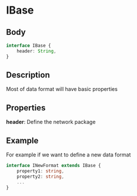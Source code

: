 # IBase

## Body
```typescript
interface IBase {
    header: String,
}
```

## Description

Most of data format will have basic properties

## Properties

**header**: Define the network package

## Example

For example if we want to define a new data format

```typescript
interface INewFormat extends IBase {
    property1: string,
    property2: string,
    ...
}
```

